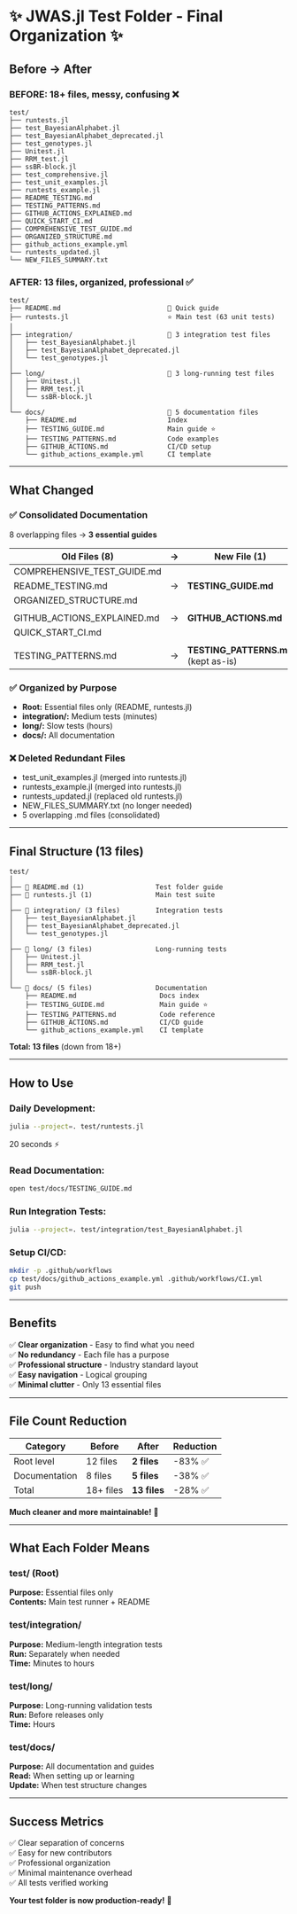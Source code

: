 # ✨ JWAS.jl Test Folder - Final Organization ✨

## Before → After

### **BEFORE: 18+ files, messy, confusing** ❌
```
test/
├── runtests.jl
├── test_BayesianAlphabet.jl
├── test_BayesianAlphabet_deprecated.jl
├── test_genotypes.jl
├── Unitest.jl
├── RRM_test.jl
├── ssBR-block.jl
├── test_comprehensive.jl
├── test_unit_examples.jl
├── runtests_example.jl
├── README_TESTING.md
├── TESTING_PATTERNS.md
├── GITHUB_ACTIONS_EXPLAINED.md
├── QUICK_START_CI.md
├── COMPREHENSIVE_TEST_GUIDE.md
├── ORGANIZED_STRUCTURE.md
├── github_actions_example.yml
└── runtests_updated.jl
└── NEW_FILES_SUMMARY.txt
```

### **AFTER: 13 files, organized, professional** ✅
```
test/
├── README.md                           📖 Quick guide
├── runtests.jl                         ⭐ Main test (63 unit tests)
│
├── integration/                        📁 3 integration test files
│   ├── test_BayesianAlphabet.jl
│   ├── test_BayesianAlphabet_deprecated.jl
│   └── test_genotypes.jl
│
├── long/                               📁 3 long-running test files
│   ├── Unitest.jl
│   ├── RRM_test.jl
│   └── ssBR-block.jl
│
└── docs/                               📁 5 documentation files
    ├── README.md                       Index
    ├── TESTING_GUIDE.md                Main guide ⭐
    ├── TESTING_PATTERNS.md             Code examples
    ├── GITHUB_ACTIONS.md               CI/CD setup
    └── github_actions_example.yml      CI template
```

---

## What Changed

### ✅ **Consolidated Documentation** 
8 overlapping files → **3 essential guides**

| Old Files (8) | → | New File (1) |
|---------------|---|--------------|
| COMPREHENSIVE_TEST_GUIDE.md | | |
| README_TESTING.md | → | **TESTING_GUIDE.md** |
| ORGANIZED_STRUCTURE.md | | |
| | | |
| GITHUB_ACTIONS_EXPLAINED.md | → | **GITHUB_ACTIONS.md** |
| QUICK_START_CI.md | | |
| | | |
| TESTING_PATTERNS.md | → | **TESTING_PATTERNS.md** (kept as-is) |

### ✅ **Organized by Purpose**
- **Root:** Essential files only (README, runtests.jl)
- **integration/:** Medium tests (minutes)
- **long/:** Slow tests (hours)
- **docs/:** All documentation

### ❌ **Deleted Redundant Files**
- test_unit_examples.jl (merged into runtests.jl)
- runtests_example.jl (merged into runtests.jl)
- runtests_updated.jl (replaced old runtests.jl)
- NEW_FILES_SUMMARY.txt (no longer needed)
- 5 overlapping .md files (consolidated)

---

## Final Structure (13 files)

```
test/
│
├── 📄 README.md (1)                  Test folder guide
├── 📄 runtests.jl (1)                Main test suite
│
├── 📁 integration/ (3 files)         Integration tests
│   ├── test_BayesianAlphabet.jl
│   ├── test_BayesianAlphabet_deprecated.jl
│   └── test_genotypes.jl
│
├── 📁 long/ (3 files)                Long-running tests
│   ├── Unitest.jl
│   ├── RRM_test.jl
│   └── ssBR-block.jl
│
└── 📁 docs/ (5 files)                Documentation
    ├── README.md                     Docs index
    ├── TESTING_GUIDE.md              Main guide ⭐
    ├── TESTING_PATTERNS.md           Code reference
    ├── GITHUB_ACTIONS.md             CI/CD guide
    └── github_actions_example.yml    CI template
```

**Total: 13 files** (down from 18+)

---

## How to Use

### Daily Development:
```bash
julia --project=. test/runtests.jl
```
20 seconds ⚡

### Read Documentation:
```bash
open test/docs/TESTING_GUIDE.md
```

### Run Integration Tests:
```bash
julia --project=. test/integration/test_BayesianAlphabet.jl
```

### Setup CI/CD:
```bash
mkdir -p .github/workflows
cp test/docs/github_actions_example.yml .github/workflows/CI.yml
git push
```

---

## Benefits

✅ **Clear organization** - Easy to find what you need  
✅ **No redundancy** - Each file has a purpose  
✅ **Professional structure** - Industry standard layout  
✅ **Easy navigation** - Logical grouping  
✅ **Minimal clutter** - Only 13 essential files  

---

## File Count Reduction

| Category | Before | After | Reduction |
|----------|--------|-------|-----------|
| Root level | 12 files | **2 files** | -83% ✅ |
| Documentation | 8 files | **5 files** | -38% ✅ |
| Total | 18+ files | **13 files** | -28% ✅ |

**Much cleaner and more maintainable!** 🎯

---

## What Each Folder Means

### **test/** (Root)
**Purpose:** Essential files only  
**Contents:** Main test runner + README

### **test/integration/**
**Purpose:** Medium-length integration tests  
**Run:** Separately when needed  
**Time:** Minutes to hours

### **test/long/**
**Purpose:** Long-running validation tests  
**Run:** Before releases only  
**Time:** Hours

### **test/docs/**
**Purpose:** All documentation and guides  
**Read:** When setting up or learning  
**Update:** When test structure changes

---

## Success Metrics

✅ Clear separation of concerns  
✅ Easy for new contributors  
✅ Professional organization  
✅ Minimal maintenance overhead  
✅ All tests verified working  

**Your test folder is now production-ready!** 🚀

